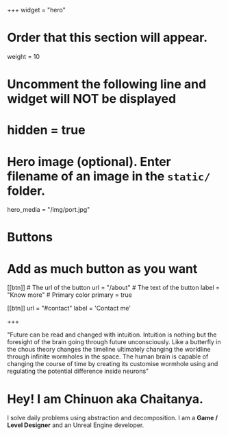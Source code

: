 +++
widget = "hero"
# Order that this section will appear.
weight = 10

# Uncomment the following line and widget will NOT be displayed
# hidden = true

# Hero image (optional). Enter filename of an image in the `static/` folder.
hero_media = "/img/port.jpg"

# Buttons
# Add as much button as you want
[[btn]]
	# The url of the button
  url = "/about"
	# The text of the button
  label = "Know more"
	# Primary color
	primary = true

[[btn]]
  url = "#contact"
  label = 'Contact me'

+++

"Future can be read and changed with intuition. Intuition is nothing but the foresight of the brain going through future unconsciously. Like a butterfly in the chous theory changes the timeline ultimately changing the worldline through infinite wormholes in the space. The human brain is capable of changing the course of time by creating its customise wormhole using and regulating the potential difference inside neurons"
# Hey! I am **Chinuon** aka Chaitanya.

I solve daily problems using abstraction and decomposition. I am a **Game / Level Designer** and an Unreal Engine developer.

